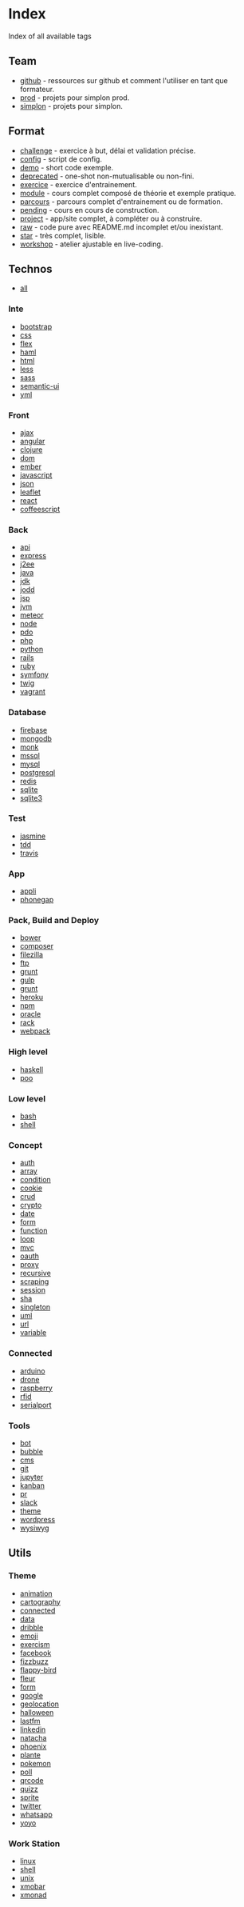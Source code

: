 # Index
Index of all available tags

## Team

+ [github](https://github.com/search?q=org%3Asimplonco+github) - ressources sur github et comment l'utiliser en tant que formateur.
+ [prod](https://github.com/search?q=org%3Asimplonco+prod) - projets pour simplon prod.
+ [simplon](https://github.com/search?q=org%3Asimplonco+simplon) - projets pour simplon.

## Format

+ [challenge](https://github.com/search?q=org%3Asimplonco+challenge) - exercice à but, délai et validation précise.
+ [config](https://github.com/search?q=org%3Asimplonco+config) - script de config.
+ [demo](https://github.com/search?q=org%3Asimplonco+demo) - short code exemple.
+ [deprecated](https://github.com/search?q=org%3Asimplonco+deprecated) - one-shot non-mutualisable ou non-fini.
+ [exercice](https://github.com/search?q=org%3Asimplonco+exercice) - exercice d'entrainement.
+ [module](https://github.com/search?q=org%3Asimplonco+module) - cours complet composé de théorie et exemple pratique.
+ [parcours](https://github.com/search?q=org%3Asimplonco+parcours) - parcours complet d'entrainement ou de formation.
+ [pending](https://github.com/search?q=org%3Asimplonco+pending) - cours en cours de construction.
+ [project](https://github.com/search?q=org%3Asimplonco+project) - app/site complet, à compléter ou à construire.
+ [raw](https://github.com/search?q=org%3Asimplonco+raw) - code pure avec README.md incomplet et/ou inexistant.
+ [star](https://github.com/search?q=org%3Asimplonco+star) - très complet, lisible.
+ [workshop](https://github.com/search?q=org%3Asimplonco+workshop) - atelier ajustable en live-coding.

## Technos

+ [all](https://github.com/search?q=org%3Asimplonco+all)

### Inte

+ [bootstrap](https://github.com/search?q=org%3Asimplonco+bootstrap)
+ [css](https://github.com/search?q=org%3Asimplonco+css)
+ [flex](https://github.com/search?q=org%3Asimplonco+flex)
+ [haml](https://github.com/search?q=org%3Asimplonco+haml)
+ [html](https://github.com/search?q=org%3Asimplonco+html)
+ [less](https://github.com/search?q=org%3Asimplonco+less)
+ [sass](https://github.com/search?q=org%3Asimplonco+sass)
+ [semantic-ui](https://github.com/search?q=org%3Asimplonco+semantic-ui)
+ [yml](https://github.com/search?q=org%3Asimplonco+yml)

### Front

+ [ajax](https://github.com/search?q=org%3Asimplonco+ajax)
+ [angular](https://github.com/search?q=org%3Asimplonco+angular)
+ [clojure](https://github.com/search?q=org%3Asimplonco+clojure)
+ [dom](https://github.com/search?q=org%3Asimplonco+dom)
+ [ember](https://github.com/search?q=org%3Asimplonco+ember)
+ [javascript](https://github.com/search?q=org%3Asimplonco+javascript)
+ [json](https://github.com/search?q=org%3Asimplonco+json)
+ [leaflet](https://github.com/search?q=org%3Asimplonco+leaflet)
+ [react](https://github.com/search?q=org%3Asimplonco+react)
+ [coffeescript](https://github.com/search?q=org%3Asimplonco+coffee)

### Back

+ [api](https://github.com/search?q=org%3Asimplonco+api)
+ [express](https://github.com/search?q=org%3Asimplonco+express)
+ [j2ee](https://github.com/search?q=org%3Asimplonco+j2ee)
+ [java](https://github.com/search?q=org%3Asimplonco+java)
+ [jdk](https://github.com/search?q=org%3Asimplonco+jdk)
+ [jodd](https://github.com/search?q=org%3Asimplonco+jodd)
+ [jsp](https://github.com/search?q=org%3Asimplonco+jsp)
+ [jvm](https://github.com/search?q=org%3Asimplonco+jvm)
+ [meteor](https://github.com/search?q=org%3Asimplonco+meteor)
+ [node](https://github.com/search?q=org%3Asimplonco+node)
+ [pdo](https://github.com/search?q=org%3Asimplonco+pdo)
+ [php](https://github.com/search?q=org%3Asimplonco+php)
+ [python](https://github.com/search?q=org%3Asimplonco+python)
+ [rails](https://github.com/search?q=org%3Asimplonco+rails)
+ [ruby](https://github.com/search?q=org%3Asimplonco+ruby)
+ [symfony](https://github.com/search?q=org%3Asimplonco+symfony)
+ [twig](https://github.com/search?q=org%3Asimplonco+twig)
+ [vagrant](https://github.com/search?q=org%3Asimplonco+vagrant)

### Database

+ [firebase](https://github.com/search?q=org%3Asimplonco+firebase)
+ [mongodb](https://github.com/search?q=org%3Asimplonco+mongodb)
+ [monk](https://github.com/search?q=org%3Asimplonco+monk)
+ [mssql](https://github.com/search?q=org%3Asimplonco+mssql)
+ [mysql](https://github.com/search?q=org%3Asimplonco+mysql)
+ [postgresql](https://github.com/search?q=org%3Asimplonco+postgresql)
+ [redis](https://github.com/search?q=org%3Asimplonco+redis)
+ [sqlite](https://github.com/search?q=org%3Asimplonco+sqlite)
+ [sqlite3](https://github.com/search?q=org%3Asimplonco+sqlite3)

### Test

+ [jasmine](https://github.com/search?q=org%3Asimplonco+jasmine)
+ [tdd](https://github.com/search?q=org%3Asimplonco+tdd)
+ [travis](https://github.com/search?q=org%3Asimplonco+travis)

### App

+ [appli](https://github.com/search?q=org%3Asimplonco+app)
+ [phonegap](https://github.com/search?q=org%3Asimplonco+phonegap)

### Pack, Build and Deploy

+ [bower](https://github.com/search?q=org%3Asimplonco+bower)
+ [composer](https://github.com/search?q=org%3Asimplonco+composer)
+ [filezilla](https://github.com/search?q=org%3Asimplonco+filezilla)
+ [ftp](https://github.com/search?q=org%3Asimplonco+ftp)
+ [grunt](https://github.com/search?q=org%3Asimplonco+grunt)
+ [gulp](https://github.com/search?q=org%3Asimplonco+gulp)
+ [grunt](https://github.com/search?q=org%3Asimplonco+grunt)
+ [heroku](https://github.com/search?q=org%3Asimplonco+heroku)
+ [npm](https://github.com/search?q=org%3Asimplonco+npm)
+ [oracle](https://github.com/search?q=org%3Asimplonco+oracle)
+ [rack](https://github.com/search?q=org%3Asimplonco+rack)
+ [webpack](https://github.com/search?q=org%3Asimplonco+webpack)

### High level

+ [haskell](https://github.com/search?q=org%3Asimplonco+haskell)
+ [poo](https://github.com/search?q=org%3Asimplonco+poo)

### Low level

+ [bash](https://github.com/search?q=org%3Asimplonco+bash)
+ [shell](https://github.com/search?q=org%3Asimplonco+shell)

### Concept

+ [auth](https://github.com/search?q=org%3Asimplonco+auth)
+ [array](https://github.com/search?q=org%3Asimplonco+array)
+ [condition](https://github.com/search?q=org%3Asimplonco+condition)
+ [cookie](https://github.com/search?q=org%3Asimplonco+cookie)
+ [crud](https://github.com/search?q=org%3Asimplonco+crud)
+ [crypto](https://github.com/search?q=org%3Asimplonco+crypto)
+ [date](https://github.com/search?q=org%3Asimplonco+date)
+ [form](https://github.com/search?q=org%3Asimplonco+form)
+ [function](https://github.com/search?q=org%3Asimplonco+function)
+ [loop](https://github.com/search?q=org%3Asimplonco+loop)
+ [mvc](https://github.com/search?q=org%3Asimplonco+mvc)
+ [oauth](https://github.com/search?q=org%3Asimplonco+oauth)
+ [proxy](https://github.com/search?q=org%3Asimplonco+proxy)
+ [recursive](https://github.com/search?q=org%3Asimplonco+recursive)
+ [scraping](https://github.com/search?q=org%3Asimplonco+scraping)
+ [session](https://github.com/search?q=org%3Asimplonco+session)
+ [sha](https://github.com/search?q=org%3Asimplonco+sha)
+ [singleton](https://github.com/search?q=org%3Asimplonco+singleton)
+ [uml](https://github.com/search?q=org%3Asimplonco+uml)
+ [url](https://github.com/search?q=org%3Asimplonco+url)
+ [variable](https://github.com/search?q=org%3Asimplonco+variable)

### Connected

+ [arduino](https://github.com/search?q=org%3Asimplonco+arduino)
+ [drone](https://github.com/search?q=org%3Asimplonco+drone)
+ [raspberry](https://github.com/search?q=org%3Asimplonco+raspberry)
+ [rfid](https://github.com/search?q=org%3Asimplonco+rfid)
+ [serialport](https://github.com/search?q=org%3Asimplonco+serialport)

### Tools

+ [bot](https://github.com/search?q=org%3Asimplonco+bot)
+ [bubble](https://github.com/search?q=org%3Asimplonco+bubble)
+ [cms](https://github.com/search?q=org%3Asimplonco+cms)
+ [git](https://github.com/search?q=org%3Asimplonco+git)
+ [jupyter](https://github.com/search?q=org%3Asimplonco+jupyter)
+ [kanban](https://github.com/search?q=org%3Asimplonco+kanban)
+ [pr](https://github.com/search?q=org%3Asimplonco+pr)
+ [slack](https://github.com/search?q=org%3Asimplonco+slack)
+ [theme](https://github.com/search?q=org%3Asimplonco+theme)
+ [wordpress](https://github.com/search?q=org%3Asimplonco+wordpress)
+ [wysiwyg](https://github.com/search?q=org%3Asimplonco+wysiwyg)

## Utils

### Theme

+ [animation](https://github.com/search?q=org%3Asimplonco+animation)
+ [cartography](https://github.com/search?q=org%3Asimplonco+cartography)
+ [connected](https://github.com/search?q=org%3Asimplonco+connected)
+ [data](https://github.com/search?q=org%3Asimplonco+data)
+ [dribble](https://github.com/search?q=org%3Asimplonco+dribble)
+ [emoji](https://github.com/search?q=org%3Asimplonco+emoji)
+ [exercism](https://github.com/search?q=org%3Asimplonco+exercism)
+ [facebook](https://github.com/search?q=org%3Asimplonco+facebook)
+ [fizzbuzz](https://github.com/search?q=org%3Asimplonco+fizzbuzz)
+ [flappy-bird](https://github.com/search?q=org%3Asimplonco+flappy-bird)
+ [fleur](https://github.com/search?q=org%3Asimplonco+fleur)
+ [form](https://github.com/search?q=org%3Asimplonco+form)
+ [google](https://github.com/search?q=org%3Asimplonco+google)
+ [geolocation](https://github.com/search?q=org%3Asimplonco+geolocation)
+ [halloween](https://github.com/search?q=org%3Asimplonco+halloween)
+ [lastfm](https://github.com/search?q=org%3Asimplonco+lastfm)
+ [linkedin](https://github.com/search?q=org%3Asimplonco+linkedin)
+ [natacha](https://github.com/search?q=org%3Asimplonco+natacha)
+ [phoenix](https://github.com/search?q=org%3Asimplonco+phoenix)
+ [plante](https://github.com/search?q=org%3Asimplonco+plante)
+ [pokemon](https://github.com/search?q=org%3Asimplonco+pokemon)
+ [poll](https://github.com/search?q=org%3Asimplonco+poll)
+ [qrcode](https://github.com/search?q=org%3Asimplonco+qrcode)
+ [quizz](https://github.com/search?q=org%3Asimplonco+quizz)
+ [sprite](https://github.com/search?q=org%3Asimplonco+sprite)
+ [twitter](https://github.com/search?q=org%3Asimplonco+twitter)
+ [whatsapp](https://github.com/search?q=org%3Asimplonco+whatsapp)
+ [yoyo](https://github.com/search?q=org%3Asimplonco+yoyo)

### Work Station

+ [linux](https://github.com/search?q=org%3Asimplonco+linux)
+ [shell](https://github.com/search?q=org%3Asimplonco+shell)
+ [unix](https://github.com/search?q=org%3Asimplonco+unix)
+ [xmobar](https://github.com/search?q=org%3Asimplonco+xmobar)
+ [xmonad](https://github.com/search?q=org%3Asimplonco+xmonad)
